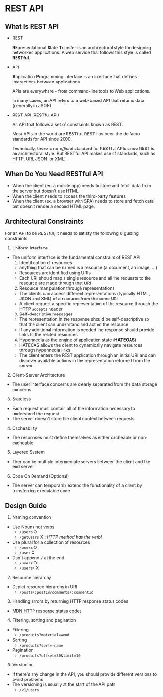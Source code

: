 # REST API

## What Is REST API

- REST

  **RE**presentational **S**tate **T**ransfer is an architectural style for designing networked applications. A web service that follows this style is called **RESTful**.

- API

  **A**pplication **P**rogramming **I**nterface is an interface that defines interactions between applications. 
  
  APIs are everywhere - from command-line tools to Web applications. 

  In many cases, an API refers to a web-based API that returns data (generally in JSON).

- REST API (RESTful API)

  An API that follows a set of constraints known as REST.

  Most APIs in the world are RESTful. REST has been the de facto standards for API since 2000.

  Technically, there is no _official_ standard for RESTful APIs since REST is an architectural style. But RESTful API makes use of standards, such as HTTP, URI, JSON (or XML). 

## When Do You Need RESTful API

- When the client (ex. a mobile app) needs to store and fetch data from the server but doesn't use HTML
- When the client needs to access the third-party features
- When the client (ex. a browser with SPA) needs to store and fetch data but doesn't render a second HTML page.

## Architectural Constraints

For an API to be _RESTful_, it needs to satisfy the following 6 guiding constraints.

1. Uniform Interface
  - The uniform interface is the fundamental constraint of REST API
    1. Identification of resources
      - anything that can be named is a resource (a document, an image, ...)
      - Resources are identified using URIs
      - Each URI should map a single resource and all the requests to the resource are made through that URI
    2. Resource manipulation through representations
      - The clients can access different representations (typically HTML, JSON and XML) of a resource from the same URI
      - A client request a specific representation of the resource through the HTTP `Accepts` header
    3. Self-descriptive messages
      - The representation in the response should be self-descriptive so that the client can understand and act on the resource
      - If any additional information is needed the response should provide links to the related resources
    4. Hypermedia as the engine of application state (**HATEOAS**)
      - HATEOAS allows the client to dynamically navigate resources through hypermedia links
      - The client enters the REST application through an initial URI and can discover available actions in the representation returned from the server
2. Client-Server Architecture
  - The user interface concerns are clearly separated from the data storage concerns 
3. Stateless
  - Each request must contain all of the information necessary to understand the request
  - The server doesn't store the client context between requests
4. Cacheability
  - The responses must define themselves as either cacheable or non-cacheable
5. Layered System
  - Ther can be multiple intermediate servers between the client and the end server
6. Code On Demand (Optional)
  - The server can temporarily extend the functionality of a client by transferring executable code

## Design Guide

1. Naming convention

- Use Nouns not verbs
  - `/users` O
  - `/getUsers` X : _HTTP method has the verb!_
- Use plural for a collection of resources
  - `/users` O
  - `/user` X 
- Don't append `/` at the end
  - `/users` O
  - `/users/` X

2. Resource hierarchy

- Depict resource hierarchy in URI
  - `/posts/:postId/comments/:commentId`

3. Handling errors by returning HTTP response status codes
- [MDN HTTP response status codes](https://developer.mozilla.org/en-US/docs/Web/HTTP/Status)

4. Filtering, sorting and pagination

- Filtering
  - `/products?material=wood`
- Sorting
  - `/products?sort=-name`
- Pagination
  - `/products?offset=30&limit=10`

5. Versioning

- If there's any change in the API, you should provide different versions to avoid problems
- The versioning is usually at the start of the API path
  - `/v1/users`